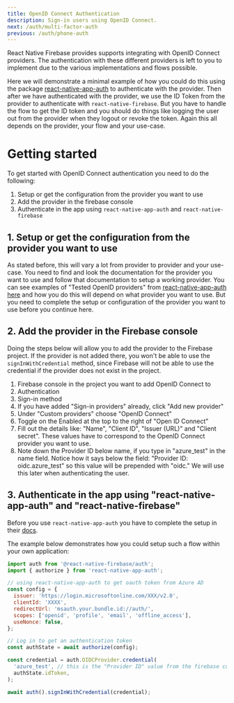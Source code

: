```yaml
---
title: OpenID Connect Authentication
description: Sign-in users using OpenID Connect.
next: /auth/multi-factor-auth
previous: /auth/phone-auth
---
```


React Native Firebase provides supports integrating with OpenID Connect providers. The authentication with these
different providers is left to you to implement due to the various implementations and flows possible.

Here we will demonstrate a minimal example of how you could do this using the package [react-native-app-auth](https://github.com/FormidableLabs/react-native-app-auth) to authenticate with the provider. Then after we have authenticated with the provider, we use the ID Token from the provider to authenticate with `react-native-firebase`. But you have to handle the flow to get the ID token and you should do things like logging the user out from the provider when they logout or revoke the token. Again this all depends on the provider, your flow and your use-case.

# Getting started

To get started with OpenID Connect authentication you need to do the following:

1. Setup or get the configuration from the provider you want to use
2. Add the provider in the firebase console
3. Authenticate in the app using `react-native-app-auth` and `react-native-firebase`

## 1. Setup or get the configuration from the provider you want to use

As stated before, this will vary a lot from provider to provider and your use-case. You need to find and look the documentation for the provider you want to use and follow that documentation to setup a working provider.
You can see examples of "Tested OpenID providers" from [react-native-app-auth here](https://github.com/FormidableLabs/react-native-app-auth#tested-openid-providers) and how you do this will depend on what provider you want to use. But you need to complete the setup or configuration of the provider you want to use before you continue here.

## 2. Add the provider in the Firebase console

Doing the steps below will allow you to add the provider to the Firebase project.
If the provider is not added there, you won't be able to use the `signInWithCredential` method, since Firebase will not be able to use the credential if the provider does not exist in the project.

1. Firebase console in the project you want to add OpenID Connect to
2. Authentication
3. Sign-in method
4. If you have added "Sign-in providers" already, click "Add new provider"
5. Under "Custom providers" choose "OpenID Connect"
6. Toggle on the Enabled at the top to the right of "Open ID Connect"
7. Fill out the details like: "Name", "Client ID", "Issuer (URL)" and "Client secret". These values have to correspond to the OpenID Connect provider you want to use.
8. Note down the Provider ID below name, if you type in "azure_test" in the name field. Notice how it says below the field: "Provider ID: oidc.azure_test" so this value will be prepended with "oidc." We will use this later when authenticating the user.

## 3. Authenticate in the app using "react-native-app-auth" and "react-native-firebase"

Before you use `react-native-app-auth` you have to complete the setup in their [docs](https://github.com/FormidableLabs/react-native-app-auth#getting-started).

The example below demonstrates how you could setup such a flow within your own application:

```jsx
import auth from '@react-native-firebase/auth';
import { authorize } from 'react-native-app-auth';

// using react-native-app-auth to get oauth token from Azure AD
const config = {
  issuer: 'https://login.microsoftonline.com/XXX/v2.0',
  clientId: 'XXXX',
  redirectUrl: 'msauth.your.bundle.id://auth/',
  scopes: ['openid', 'profile', 'email', 'offline_access'],
  useNonce: false,
};

// Log in to get an authentication token
const authState = await authorize(config);

const credential = auth.OIDCProvider.credential(
  'azure_test', // this is the "Provider ID" value from the firebase console
  authState.idToken,
);

await auth().signInWithCredential(credential);
```
